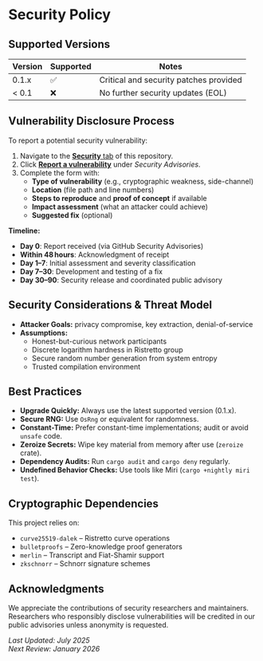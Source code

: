 # Security Policy

## Supported Versions
| Version | Supported | Notes                                   |
| ------- | --------- | --------------------------------------- |
| 0.1.x   | ✅        | Critical and security patches provided  |
| < 0.1   | ❌        | No further security updates (EOL)       |

## Vulnerability Disclosure Process
To report a potential security vulnerability:
1. Navigate to the [**Security** tab](https://github.com/twilight-project/quisquis-rust/security) of this repository.
2. Click [**Report a vulnerability**](https://github.com/twilight-project/quisquis-rust/security/advisories/new) under _Security Advisories_.
3. Complete the form with:
   - **Type of vulnerability** (e.g., cryptographic weakness, side-channel)
   - **Location** (file path and line numbers)
   - **Steps to reproduce** and **proof of concept** if available
   - **Impact assessment** (what an attacker could achieve)
   - **Suggested fix** (optional)
   
**Timeline:**
- **Day 0**: Report received (via GitHub Security Advisories)
- **Within 48 hours**: Acknowledgment of receipt
- **Day 1–7**: Initial assessment and severity classification
- **Day 7–30**: Development and testing of a fix
- **Day 30–90**: Security release and coordinated public advisory

## Security Considerations & Threat Model
- **Attacker Goals:** privacy compromise, key extraction, denial-of-service  
- **Assumptions:**  
  - Honest-but-curious network participants  
  - Discrete logarithm hardness in Ristretto group  
  - Secure random number generation from system entropy  
  - Trusted compilation environment  

## Best Practices
- **Upgrade Quickly:** Always use the latest supported version (0.1.x).  
- **Secure RNG:** Use `OsRng` or equivalent for randomness.  
- **Constant-Time:** Prefer constant-time implementations; audit or avoid `unsafe` code.  
- **Zeroize Secrets:** Wipe key material from memory after use (`zeroize` crate).  
- **Dependency Audits:** Run `cargo audit` and `cargo deny` regularly.  
- **Undefined Behavior Checks:** Use tools like Miri (`cargo +nightly miri test`).  

## Cryptographic Dependencies
This project relies on:
- `curve25519-dalek` – Ristretto curve operations  
- `bulletproofs` – Zero-knowledge proof generators  
- `merlin` – Transcript and Fiat-Shamir support  
- `zkschnorr` – Schnorr signature schemes  

## Acknowledgments
We appreciate the contributions of security researchers and maintainers. Researchers who responsibly disclose vulnerabilities will be credited in our public advisories unless anonymity is requested.

_Last Updated: July 2025_  
_Next Review: January 2026_  